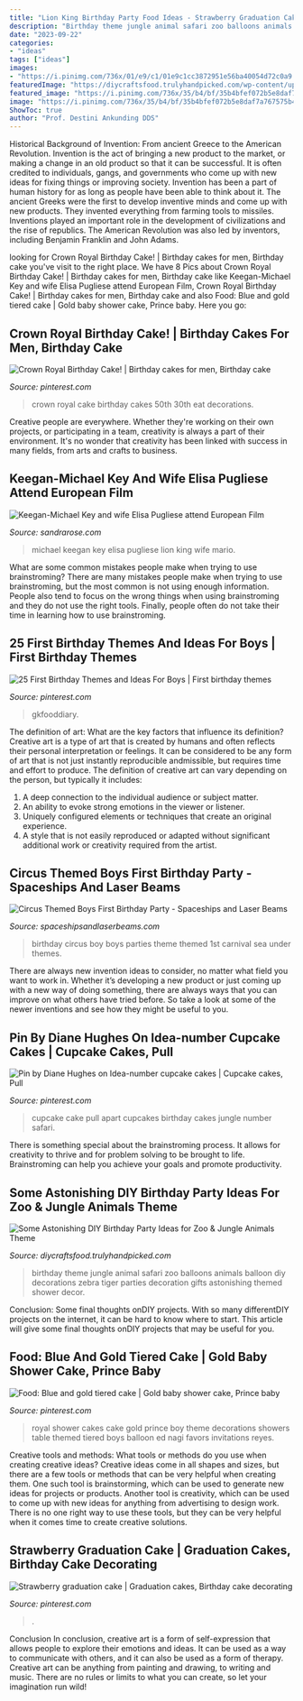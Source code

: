 ```yaml
---
title: "Lion King Birthday Party Food Ideas - Strawberry Graduation Cake"
description: "Birthday theme jungle animal safari zoo balloons animals balloon diy decorations zebra tiger parties decoration gifts astonishing themed shower decor"
date: "2023-09-22"
categories:
- "ideas"
tags: ["ideas"]
images:
- "https://i.pinimg.com/736x/01/e9/c1/01e9c1cc3872951e56ba40054d72c0a9.jpg"
featuredImage: "https://diycraftsfood.trulyhandpicked.com/wp-content/uploads/2016/06/Animal-birthday-party_as.jpg"
featured_image: "https://i.pinimg.com/736x/35/b4/bf/35b4bfef072b5e8daf7a767575b49ebf--crown-royal-eat-cake.jpg"
image: "https://i.pinimg.com/736x/35/b4/bf/35b4bfef072b5e8daf7a767575b49ebf--crown-royal-eat-cake.jpg"
ShowToc: true
author: "Prof. Destini Ankunding DDS"
---
```



Historical Background of Invention: From ancient Greece to the American Revolution.
Invention is the act of bringing a new product to the market, or making a change in an old product so that it can be successful. It is often credited to individuals, gangs, and governments who come up with new ideas for fixing things or improving society. Invention has been a part of human history for as long as people have been able to think about it. The ancient Greeks were the first to develop inventive minds and come up with new products. They invented everything from farming tools to missiles. Inventions played an important role in the development of civilizations and the rise of republics. The American Revolution was also led by inventors, including Benjamin Franklin and John Adams.

	

		
looking for Crown Royal Birthday Cake! | Birthday cakes for men, Birthday cake you've visit to the right place. We have 8 Pics about Crown Royal Birthday Cake! | Birthday cakes for men, Birthday cake like Keegan-Michael Key and wife Elisa Pugliese attend European Film, Crown Royal Birthday Cake! | Birthday cakes for men, Birthday cake and also Food: Blue and gold tiered cake | Gold baby shower cake, Prince baby. Here you go:
		
    
## Crown Royal Birthday Cake! | Birthday Cakes For Men, Birthday Cake

<img loading=lazy src="https://i.pinimg.com/736x/35/b4/bf/35b4bfef072b5e8daf7a767575b49ebf--crown-royal-eat-cake.jpg" onerror="this.onerror=null;this.src='https://tse4.mm.bing.net/th?id=OIP.BrVzO291-dwlRzzgdMCeeQHaJ7&amp;pid=15.1';" alt="Crown Royal Birthday Cake! | Birthday cakes for men, Birthday cake">

_Source: pinterest.com_

>crown royal cake birthday cakes 50th 30th eat decorations. 

	

Creative people are everywhere. Whether they're working on their own projects, or participating in a team, creativity is always a part of their environment. It's no wonder that creativity has been linked with success in many fields, from arts and crafts to business.

    
## Keegan-Michael Key And Wife Elisa Pugliese Attend European Film

<img loading=lazy src="http://sandrarose.com/wp-content/uploads/2019/07/Keegan-Michael-Key-and-Elisa-Pugliese-wenn36711152.jpg" onerror="this.onerror=null;this.src='https://tse1.mm.bing.net/th?id=OIP.qdjggcI1VzjpaeszAHjqVAHaNK&amp;pid=15.1';" alt="Keegan-Michael Key and wife Elisa Pugliese attend European Film">

_Source: sandrarose.com_

>michael keegan key elisa pugliese lion king wife mario. 

	

What are some common mistakes people make when trying to use brainstroming?
There are many mistakes people make when trying to use brainstroming, but the most common is not using enough information. People also tend to focus on the wrong things when using brainstroming and they do not use the right tools. Finally, people often do not take their time in learning how to use brainstroming.

    
## 25 First Birthday Themes And Ideas For Boys | First Birthday Themes

<img loading=lazy src="https://i.pinimg.com/736x/bc/1b/a9/bc1ba9063120555d7463eb4496c2e5ac.jpg" onerror="this.onerror=null;this.src='https://tse1.mm.bing.net/th?id=OIP.F_UbeDld10Njd59ZWX6c7AHaLH&amp;pid=15.1';" alt="25 First Birthday Themes and Ideas For Boys | First birthday themes">

_Source: pinterest.com_

>gkfooddiary. 

	

The definition of art: What are the key factors that influence its definition?
Creative art is a type of art that is created by humans and often reflects their personal interpretation or feelings. It can be considered to be any form of art that is not just instantly reproducible andmissible, but requires time and effort to produce. The definition of creative art can vary depending on the person, but typically it includes:
1. A deep connection to the individual audience or subject matter.
2. An ability to evoke strong emotions in the viewer or listener.
3. Uniquely configured elements or techniques that create an original experience.
4. A style that is not easily reproduced or adapted without significant additional work or creativity required from the artist.

    
## Circus Themed Boys First Birthday Party - Spaceships And Laser Beams

<img loading=lazy src="https://spaceshipsandlaserbeams.com/wp-content/uploads/2015/09/boys-first-birthday-circus-party-ideas-1.jpg" onerror="this.onerror=null;this.src='https://tse1.mm.bing.net/th?id=OIP.V9Zj8aHSJ5YX-hehPN5lJgHaLH&amp;pid=15.1';" alt="Circus Themed Boys First Birthday Party - Spaceships and Laser Beams">

_Source: spaceshipsandlaserbeams.com_

>birthday circus boy boys parties theme themed 1st carnival sea under themes. 

	

There are always new invention ideas to consider, no matter what field you want to work in. Whether it’s developing a new product or just coming up with a new way of doing something, there are always ways that you can improve on what others have tried before. So take a look at some of the newer inventions and see how they might be useful to you.

    
## Pin By Diane Hughes On Idea-number Cupcake Cakes | Cupcake Cakes, Pull

<img loading=lazy src="https://i.pinimg.com/736x/01/e9/c1/01e9c1cc3872951e56ba40054d72c0a9.jpg" onerror="this.onerror=null;this.src='https://tse4.mm.bing.net/th?id=OIP.gZjERF8kb24lfJALIrjh3wHaK9&amp;pid=15.1';" alt="Pin by Diane Hughes on Idea-number cupcake cakes | Cupcake cakes, Pull">

_Source: pinterest.com_

>cupcake cake pull apart cupcakes birthday cakes jungle number safari. 

	

There is something special about the brainstroming process. It allows for creativity to thrive and for problem solving to be brought to life. Brainstroming can help you achieve your goals and promote productivity.

    
## Some Astonishing DIY Birthday Party Ideas For Zoo &amp; Jungle Animals Theme

<img loading=lazy src="https://diycraftsfood.trulyhandpicked.com/wp-content/uploads/2016/06/Animal-birthday-party_as.jpg" onerror="this.onerror=null;this.src='https://tse2.mm.bing.net/th?id=OIP.83o7nacrJk7rH5246fQUTgHaJ3&amp;pid=15.1';" alt="Some Astonishing DIY Birthday Party Ideas for Zoo &amp; Jungle Animals Theme">

_Source: diycraftsfood.trulyhandpicked.com_

>birthday theme jungle animal safari zoo balloons animals balloon diy decorations zebra tiger parties decoration gifts astonishing themed shower decor. 

	

Conclusion: Some final thoughts onDIY projects.
With so many differentDIY projects on the internet, it can be hard to know where to start. This article will give some final thoughts onDIY projects that may be useful for you.

    
## Food: Blue And Gold Tiered Cake | Gold Baby Shower Cake, Prince Baby

<img loading=lazy src="https://i.pinimg.com/originals/34/0d/31/340d31dff00d7772b409cc07368e060e.jpg" onerror="this.onerror=null;this.src='https://tse4.mm.bing.net/th?id=OIP.fmV0ZD6h9N1I1UHtlvTmlQHaJ4&amp;pid=15.1';" alt="Food: Blue and gold tiered cake | Gold baby shower cake, Prince baby">

_Source: pinterest.com_

>royal shower cakes cake gold prince boy theme decorations showers table themed tiered boys balloon ed nagi favors invitations reyes. 

	

Creative tools and methods: What tools or methods do you use when creating creative ideas?
Creative ideas come in all shapes and sizes, but there are a few tools or methods that can be very helpful when creating them. One such tool is brainstorming, which can be used to generate new ideas for projects or products. Another tool is creativity, which can be used to come up with new ideas for anything from advertising to design work. There is no one right way to use these tools, but they can be very helpful when it comes time to create creative solutions.

    
## Strawberry Graduation Cake | Graduation Cakes, Birthday Cake Decorating

<img loading=lazy src="https://i.pinimg.com/736x/33/c8/4a/33c84aa3f0456e7f9e90fa15095f7a67.jpg" onerror="this.onerror=null;this.src='https://tse2.mm.bing.net/th?id=OIP.EO7IybXkVoDnsDWbLEBY7gHaKH&amp;pid=15.1';" alt="Strawberry graduation cake | Graduation cakes, Birthday cake decorating">

_Source: pinterest.com_

>. 

	

Conclusion
In conclusion, creative art is a form of self-expression that allows people to explore their emotions and ideas. It can be used as a way to communicate with others, and it can also be used as a form of therapy. Creative art can be anything from painting and drawing, to writing and music. There are no rules or limits to what you can create, so let your imagination run wild!

